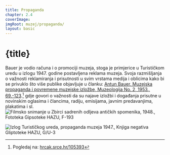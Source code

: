 ```yaml
---
title: Propaganda
chapter: 2.4
coverImage: 
imgRoot: muzej/propaganda/
layout: basic
---
```


# {title}

Bauer je vodio računa i o promociji muzeja, stoga je primjerice u Turističkom uredu u izlogu 1947. godine postavljena reklama muzeja. Svoja razmišljanja o važnosti reklamiranja i prisutnosti u svim vrstama medija i oblicima kako bi se privuklo što više publike objavljuje u članku: [Antun Bauer, Muzejska propaganda i povremene muzejske izložbe, Muzeologija No. 2, 1953., 69.-123][1].[^1]  gdje govori o važnosti da su najave izložbi i događanja prisutne u novinskim oglasima i člancima, radiju, emisijama, javnim predavanjima, plakatima i sl.
![Filmsko snimanje u Zbirci sadrenih odljeva antičkih spomenika, 1948., Fototeka Gipsoteke HAZU, F-193]({imgRoot}F-193-1.jpg 'Filmsko snimanje u Zbirci sadrenih odljeva, 1948.')

![Izlog Turističkog ureda, propaganda muzeja 1947., Knjiga negativa Gliptoteke HAZU, G/U-3]({imgRoot}G-U-3-1.jpg 'Izlog Turističkog ureda, 1947.')


[^1]: Pogledaj na: [hrcak.srce.hr/105393][1]

[1]: <https://hrcak.srce.hr/105393> "Muzeologija No. 2, 1953., 69.-123"